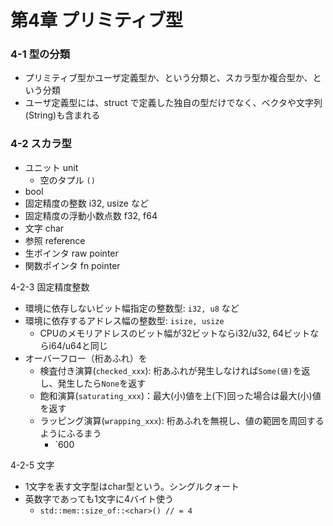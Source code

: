 第4章 プリミティブ型
=================

### 4-1 型の分類

- プリミティブ型かユーザ定義型か、という分類と、スカラ型か複合型か、という分類
- ユーザ定義型には、struct で定義した独自の型だけでなく、ベクタや文字列(String)も含まれる

### 4-2 スカラ型
- ユニット unit
  - 空のタプル `()`
- bool
- 固定精度の整数 i32, usize など
- 固定精度の浮動小数点数 f32, f64
- 文字 char
- 参照 reference
- 生ポインタ raw pointer
- 関数ポインタ fn pointer

4-2-3 固定精度整数

- 環境に依存しないビット幅指定の整数型: `i32, u8` など
- 環境に依存するアドレス幅の整数型: `isize, usize`
  - CPUのメモリアドレスのビット幅が32ビットならi32/u32, 64ビットならi64/u64と同じ
- オーバーフロー（桁あふれ）を
  - 検査付き演算(`checked_xxx`): 桁あふれが発生しなければ`Some(値)`を返し、発生したら`None`を返す
  - 飽和演算(`saturating_xxx`)：最大(小)値を上(下)回った場合は最大(小)値を返す
  - ラッピング演算(`wrapping_xxx`): 桁あふれを無視し、値の範囲を周回するようにふるまう
    - `600


4-2-5 文字

- 1文字を表す文字型はchar型という。シングルクォート
- 英数字であっても1文字に4バイト使う
  - `std::mem::size_of::<char>() // = 4`
